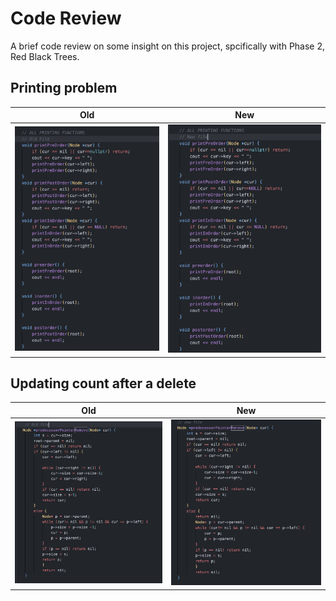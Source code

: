 
# Code Review

A brief code review on some insight on this project, spcifically with Phase 2, Red Black Trees.

## Printing problem
Old            |  New
:-------------------------:|:-------------------------:
![](https://github.com/danetsao/CS201-Data-Structures-Library/blob/main/Code-Review/Images/OldPrint.png)  |  ![](https://github.com/danetsao/CS201-Data-Structures-Library/blob/main/Code-Review/Images/NewPrint.png)


## Updating count after a delete
Old            |  New
:-------------------------:|:-------------------------:
![](https://github.com/danetsao/CS201-Data-Structures-Library/blob/main/Code-Review/Images/OldPredPointRemove.png)  |  ![](https://github.com/danetsao/CS201-Data-Structures-Library/blob/main/Code-Review/Images/NewPredPointRemove.png)


